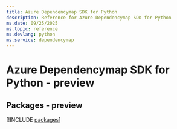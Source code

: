 ```yaml
---
title: Azure Dependencymap SDK for Python
description: Reference for Azure Dependencymap SDK for Python
ms.date: 09/25/2025
ms.topic: reference
ms.devlang: python
ms.service: dependencymap
---
```

# Azure Dependencymap SDK for Python - preview
## Packages - preview
[!INCLUDE [packages](dependencymap-index.md)]